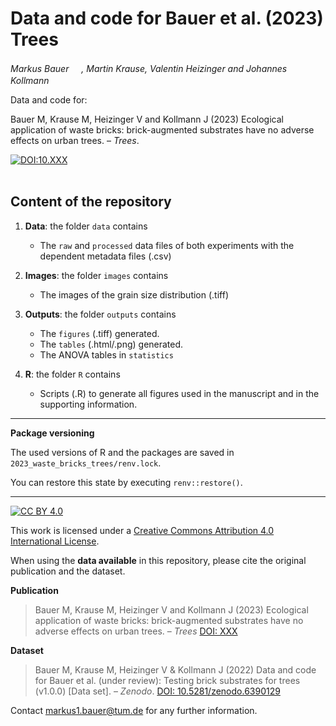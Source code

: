 # Data and code for Bauer et al. (2023) Trees

_Markus Bauer <a href="https://orcid.org/0000-0001-5372-4174"><img src="https://info.orcid.org/wp-content/uploads/2019/11/orcid_16x16.png" width="16" height = "16"></a>, Martin Krause, Valentin Heizinger and Johannes Kollmann <a href="https://orcid.org/0000-0002-4990-3636"><img src="https://info.orcid.org/wp-content/uploads/2019/11/orcid_16x16.png" width="16" height = "16"></a>_  

Data and code for:

Bauer M, Krause M, Heizinger V and Kollmann J (2023) Ecological application of waste bricks: brick-augmented substrates have no adverse effects on urban trees. &ndash; _Trees_.

[![DOI:10.XXX](http://img.shields.io/badge/DOI-10.XXX-informational.svg)](https://doi.org/10.XXX)
<br>
<br>
## Content of the repository

1. __Data__: the folder `data` contains  
    * The `raw` and `processed` data files of both experiments with the dependent metadata files (.csv) 

2. __Images__: the folder `images` contains 
    * The images of the grain size distribution (.tiff)
    
3. __Outputs__: the folder `outputs` contains  
    * The `figures` (.tiff) generated.
    * The `tables` (.html/.png) generated.
    * The ANOVA tables in `statistics`
    
4. __R__: the folder `R` contains  
    * Scripts (.R) to generate all figures used in the manuscript and in the supporting information.
    
***

__Package versioning__

The used versions of R and the packages are saved in `2023_waste_bricks_trees/renv.lock`.

You can restore this state by executing `renv::restore()`.

***

[![CC BY 4.0][cc-by-shield]][cc-by]

This work is licensed under a
[Creative Commons Attribution 4.0 International License][cc-by].

[cc-by]: http://creativecommons.org/licenses/by/4.0/
[cc-by-shield]: https://img.shields.io/badge/License-CC%20BY%204.0-lightgrey.svg

When using the __data available__ in this repository, please cite the original publication and the dataset.  

__Publication__

> Bauer M, Krause M, Heizinger V and Kollmann J (2023) Ecological application of waste bricks: brick-augmented substrates have no adverse effects on urban trees. &ndash; _Trees_ [DOI: XXX](https://doi.org/10.xxx)

__Dataset__

> Bauer M, Krause M, Heizinger V & Kollmann J (2022) Data and code for Bauer et al. (under review): Testing brick substrates for trees (v1.0.0) [Data set]. &ndash;  _Zenodo_. [DOI: 10.5281/zenodo.6390129](https://doi.org/10.5281/zenodo.6390129)

Contact markus1.bauer@tum.de for any further information.  
